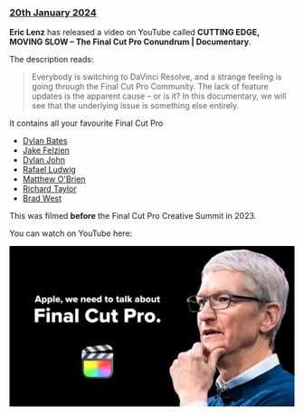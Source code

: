 ### [20th January 2024](/news/20240120)

**Eric Lenz** has released a video on YouTube called **CUTTING EDGE, MOVING SLOW – The Final Cut Pro Conundrum | Documentary**.

The description reads:

> Everybody is switching to DaVinci Resolve, and a strange feeling is going through the Final Cut Pro Community. The lack of feature updates is the apparent cause – or is it? In this documentary, we will see that the underlying issue is something else entirely.

It contains all your favourite Final Cut Pro

- [Dylan Bates](https://www.youtube.com/channel/UCYlZLHOzom9-MryCEodaoXg)
- [Jake Felzien](https://www.youtube.com/channel/UCIFdtLXB_6YDoiJoe1k5wOA)
- [Dylan John](https://www.youtube.com/channel/UC_HzoVeEzCUsHJtHCemb9sg)
- [Rafael Ludwig](https://www.youtube.com/channel/UCqdsVtEvUIU-0ebfhSFWOGw)
- [Matthew O'Brien](https://www.youtube.com/channel/UC45W_AtKcDxSmWR1s1xsLEg)
- [Richard Taylor](https://www.youtube.com/channel/UCxp6k6RQ2oP6EmP0W5_J7-g)
- [Brad West](https://www.youtube.com/channel/UCY2p6zqx9LcPZci4KNqkEBg)

This was filmed **before** the Final Cut Pro Creative Summit in 2023.

You can watch on YouTube here:

[![](/static/eric-lenz-youtube.jpeg)](https://www.youtube.com/watch?v=XqHhpgHalzo)